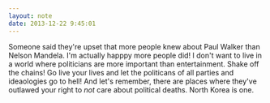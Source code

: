 ```yaml
---
layout: note
date: 2013-12-22 9:45:01
---
```


Someone said they're upset that more people knew about Paul Walker than Nelson Mandela. I'm actually happpy more people did! I don't want to live in a world where politicians are more important than entertainment. Shake off the chains! Go live your lives and let the politicans of all parties and ideaologies go to hell! And let's remember, there are places where they've outlawed your right to *not* care about political deaths. North Korea is one. 
